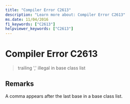 ```yaml
---
title: "Compiler Error C2613"
description: "Learn more about: Compiler Error C2613"
ms.date: 11/04/2016
f1_keywords: ["C2613"]
helpviewer_keywords: ["C2613"]
---
```

# Compiler Error C2613

> trailing ',' illegal in base class list

## Remarks

A comma appears after the last base in a base class list.
